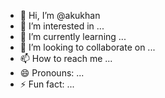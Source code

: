 - 👋 Hi, I’m @akukhan
- 👀 I’m interested in ...
- 🌱 I’m currently learning ...
- 💞️ I’m looking to collaborate on ...
- 📫 How to reach me ...
- 😄 Pronouns: ...
- ⚡ Fun fact: ...

<!---
akukhan/akukhan is a ✨ special ✨ repository because its `README.md` (this file) appears on your GitHub profile.
You can click the Preview link to take a look at your changes.
--->
